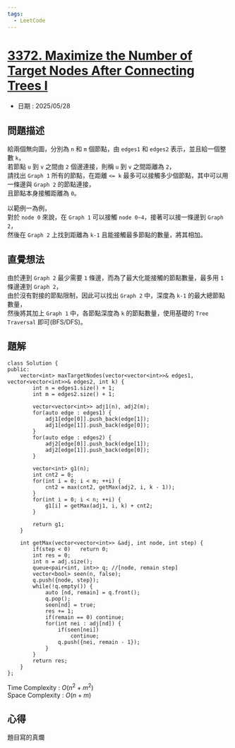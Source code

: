 ```yaml
---
tags:
  - LeetCode
---
```


# [3372. Maximize the Number of Target Nodes After Connecting Trees I](https://leetcode.com/problems/maximize-the-number-of-target-nodes-after-connecting-trees-i/description/)  

+ 日期 : 2025/05/28  

## 問題描述  

給兩個無向圖，分別為 `n` 和 `m` 個節點，由 `edges1` 和 `edges2` 表示，並且給一個整數 `k`，  
若節點 `u` 到 `v` 之間由 `2` 個邊連接，則稱 `u` 到 `v` 之間距離為 `2`，  
請找出 `Graph 1` 所有的節點，在距離 `<= k` 最多可以接觸多少個節點，其中可以用一條邊與 `Graph 2` 的節點連接，  
且節點本身接觸距離為 `0`。  

以範例一為例，  
對於 `node 0` 來說，在 `Graph 1` 可以接觸 `node 0~4`，接著可以接一條邊到 `Graph 2`，  
然後在 `Graph 2` 上找到距離為 `k-1` 且能接觸最多節點的數量，將其相加。

## 直覺想法  

由於連到 `Graph 2` 最少需要 `1` 條邊，而為了最大化能接觸的節點數量，最多用 `1` 條邊連到 `Graph 2`，  
由於沒有對接的節點限制，因此可以找出 `Graph 2` 中，深度為 `k-1` 的最大總節點數量，  
然後將其加上 `Graph 1` 中，各節點深度為 `k` 的節點數量，使用基礎的 `Tree Traversal` 即可(BFS/DFS)。

## 題解  

```cpp=
class Solution {
public:
    vector<int> maxTargetNodes(vector<vector<int>>& edges1, vector<vector<int>>& edges2, int k) {
        int n = edges1.size() + 1;
        int m = edges2.size() + 1;

        vector<vector<int>> adj1(n), adj2(m);
        for(auto edge : edges1) {
            adj1[edge[0]].push_back(edge[1]);
            adj1[edge[1]].push_back(edge[0]);
        }
        for(auto edge : edges2) {
            adj2[edge[0]].push_back(edge[1]);
            adj2[edge[1]].push_back(edge[0]);
        }

        vector<int> g1(n);
        int cnt2 = 0;
        for(int i = 0; i < m; ++i) {
            cnt2 = max(cnt2, getMax(adj2, i, k - 1));
        }
        for(int i = 0; i < n; ++i) {
            g1[i] = getMax(adj1, i, k) + cnt2;
        }

        return g1;
    }

    int getMax(vector<vector<int>> &adj, int node, int step) {
        if(step < 0)   return 0;
        int res = 0;
        int n = adj.size();
        queue<pair<int, int>> q; //[node, remain step]
        vector<bool> seen(n, false);
        q.push({node, step});
        while(!q.empty()) {
            auto [nd, remain] = q.front();
            q.pop();
            seen[nd] = true;
            res += 1;
            if(remain == 0) continue;
            for(int nei : adj[nd]) {
                if(seen[nei])
                    continue;
                q.push({nei, remain - 1});
            }
        }
        return res;
    }
};
```

Time Complexity : $O(n^2 + m^2)$  
Space Complexity : $O(n + m)$  

## 心得  

題目寫的真爛  
